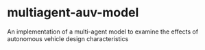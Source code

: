 # multiagent-auv-model
An implementation of a multi-agent model to examine the effects of autonomous vehicle design characteristics
